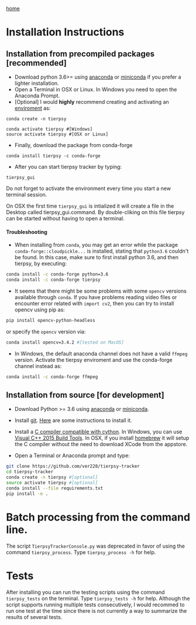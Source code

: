 [home](../README.md)
# Installation Instructions

## Installation from precompiled packages [recommended]
- Download python 3.6>= using [anaconda](https://www.anaconda.com/download/) or [miniconda](https://conda.io/miniconda.html) if you prefer a lighter installation.
- Open a Terminal in OSX or Linux. In Windows you need to open the Anaconda Prompt.
- [Optional] I would **highly** recommend creating and activating an [enviroment](https://conda.io/docs/user-guide/tasks/manage-environments.html) as:

```
conda create -n tierpsy

conda activate tierpsy #[Windows]
source activate tierpsy #[OSX or Linux]
```
- Finally, download the package from conda-forge
```
conda install tierpsy -c conda-forge
```
- After you can start tierpsy tracker by typing:
```
tierpsy_gui
```
Do not forget to activate the environment every time you start a new terminal session.

On OSX the first time `tierpsy_gui` is intialized it will create a file in the Desktop called tierpsy_gui.command. By double-cliking on this file tierpsy can be started without having to open a terminal.

#### Troubleshooting
- When installing from `conda`, you may get an error while the package `conda-forge::cloudpickle...` is installed, stating that `python3.6` couldn't be found. In this case, make sure to first install python 3.6, and then tierpsy, by executing:
```bash
conda install -c conda-forge python=3.6
conda install -c conda-forge tierpsy
```
- It seems that there might be some problems with some `opencv` versions available through `conda`. If you have problems reading video files or encounter error related with `import cv2`, then you can try to install opencv using pip as:
```bash
pip install opencv-python-headless
```
or specify the `opencv` version via:
```bash
conda install opencv=3.4.2 #[tested on MacOS]
```
- In Windows, the default anaconda channel does not have a valid `ffmpeg` version. Activate the tierpsy enviroment and use the conda-forge channel instead as:
```bash
conda install -c conda-forge ffmpeg
```


## Installation from source [for development]
- Download Python >= 3.6 using [anaconda](https://www.anaconda.com/download/) or [miniconda](https://conda.io/miniconda.html).
- Install [git](https://git-scm.com/). [Here](https://gist.github.com/derhuerst/1b15ff4652a867391f03) are some instructions to install it.
- Install a [C compiler compatible with cython](http://cython.readthedocs.io/en/latest/src/quickstart/install.html). In Windows, you can use [Visual C++ 2015 Build Tools](https://visualstudio.microsoft.com/visual-cpp-build-tools/). In OSX, if you install [homebrew](https://brew.sh/) it will setup the C compiler without the need to download XCode from the appstore.

- Open a Terminal or Anaconda prompt and type:
```bash
git clone https://github.com/ver228/tierpsy-tracker
cd tierpsy-tracker
conda create -n tierpsy #[optional]
source activate tierpsy #[optional]
conda install --file requirements.txt
pip install -e .
```

# Batch processing from the command line.
The script `TierpsyTrackerConsole.py` was deprecated in favor of using the command `tierpsy_process`. Type `tierpsy_process -h` for help.

# Tests
After installing you can run the testing scripts using the command `tierpsy_tests` on the terminal. Type `tierpsy_tests -h` for help. Although the script supports running multiple tests consecutively, I would recommed to run one test at the time since there is not currently a way to summarize the results of several tests.
